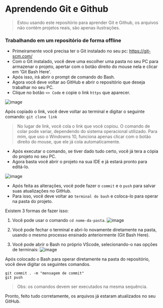 # Aprendendo Git e Github
> Estou usando este repositório para aprender Git e Github, os arquivos não contém projetos reais, são apenas ilustrações.

### Trabalhando em um repositório de forma offline
* Primeiramente você precisa ter o Git instalado no seu pc: https://git-scm.com/
* Com o Git instalado, você deve uma escolher uma pasta no seu PC para armazenar o projeto, apertar com o botão direito do mouse nela e clicar em 'Git Bash Here'.
* Após isso, irá abrir o prompt de comando do Bash.
* Agora você deve voltar ao GitHub e abrir o repositório que deseja trabalhar no seu PC.
* Clique no botão `<> Code` e copie o link `https` que aparecer.

![image](https://github.com/thiagoreys/sistema-de-cadastro/assets/130335096/7672d942-63bd-4cec-872a-6ad4962ca9c1)

Após copiado o link, você deve voltar ao terminal e digitar o seguinte comando:
` git clone link `
> No lugar de link, você cola o link que você copiou. O comando de colar pode variar, dependendo do sistema operacional utilizado. Para mim, que uso o Windowns 10, funciona apenas clicar com o botão direito do mouse, que ele já cola automaticamente.

* Após executar o comando, se tiver dado tudo certo, você já tera a cópia do projeto no seu PC.
* Agora basta você abrir o projeto na sua IDE e já estará pronto para editá-lo.

![image](https://github.com/thiagoreys/sistema-de-cadastro/assets/130335096/5c4f351d-292b-4f04-a011-8781550965ee)

* Após feita as alterações, você pode fazer o `commit` e o `push` para salvar suas atualizações no GitHub.
* Para isso, você deve voltar ao `terminal do bash` e coloca-lo para operar na pasta do projeto.

Existem 3 formas de fazer isso:

1. Você pode usar o comando `cd nome-da-pasta`.
![image](https://github.com/thiagoreys/sistema-de-cadastro/assets/130335096/4c969c29-ac28-4e79-8c91-5e7fe8e4a45b)

2. Você pode fechar o terminal e abri-lo novamente diretamente na pasta, usando o mesmo processo ensinado anteriormente (Git Bash Here).

3. Você pode abrir o Bash no próprio VScode, selecionando-o nas opções de terminais:
![image](https://github.com/thiagoreys/sistema-de-cadastro/assets/130335096/567f02af-b1b3-459d-994f-e3e311ae0ae4)

Após colocado o Bash para operar diretamente na pasta do repositório, você deve digitar os seguintes comandos.
```
git commit . -m "mensagem de commit"
git push
```
> Obs: os comandos devem ser executados na mesma sequência.

Pronto, feito tudo corretamente, os arquivos já estaram atualizados no seu GitHub.

